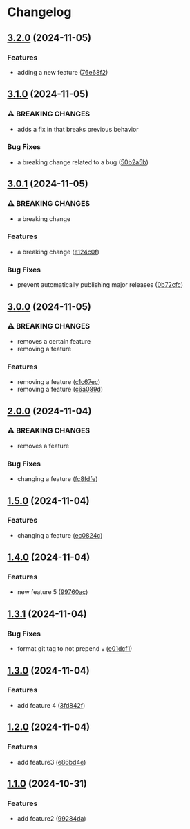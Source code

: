 # Changelog

## [3.2.0](https://github.com/sherwinski/automated-release-npm/compare/3.1.0...3.2.0) (2024-11-05)

### Features

* adding a new feature ([76e68f2](https://github.com/sherwinski/automated-release-npm/commit/76e68f2c851dd25613f1639af87b97e9ca166df0))

## [3.1.0](https://github.com/sherwinski/automated-release-npm/compare/3.0.1...3.1.0) (2024-11-05)

### ⚠ BREAKING CHANGES

* adds a fix in that breaks previous behavior

### Bug Fixes

* a breaking change related to a bug ([50b2a5b](https://github.com/sherwinski/automated-release-npm/commit/50b2a5ba3d7acf3e1fbfeb6125d8dcbf9d5fb741))

## [3.0.1](https://github.com/sherwinski/automated-release-npm/compare/3.0.0...3.0.1) (2024-11-05)

### ⚠ BREAKING CHANGES

* a breaking change

### Features

* a breaking change ([e124c0f](https://github.com/sherwinski/automated-release-npm/commit/e124c0fce0e228fc35040619e54ca7f6b6466ceb))

### Bug Fixes

* prevent automatically publishing major releases ([0b72cfc](https://github.com/sherwinski/automated-release-npm/commit/0b72cfc1b870602ca59beb56f0cd3dff5e8abd33))

## [3.0.0](https://github.com/sherwinski/automated-release-npm/compare/2.0.0...3.0.0) (2024-11-05)

### ⚠ BREAKING CHANGES

* removes a certain feature
* removing a feature

### Features

* removing a feature ([c1c67ec](https://github.com/sherwinski/automated-release-npm/commit/c1c67ec8b8b7c84da2a1dc48c7da43dc024b1711))
* removing a feature ([c6a089d](https://github.com/sherwinski/automated-release-npm/commit/c6a089d6b8678e34a435468ee09488a40664c5a8))

## [2.0.0](https://github.com/sherwinski/automated-release-npm/compare/1.5.0...2.0.0) (2024-11-04)

### ⚠ BREAKING CHANGES

* removes a feature

### Bug Fixes

* changing a feature ([fc8fdfe](https://github.com/sherwinski/automated-release-npm/commit/fc8fdfea0729b2bfb03cc904f9b8a0cf6aa73d21))

## [1.5.0](https://github.com/sherwinski/automated-release-npm/compare/1.4.0...1.5.0) (2024-11-04)

### Features

* changing a feature ([ec0824c](https://github.com/sherwinski/automated-release-npm/commit/ec0824c2ebd21a221a1a67ee0e30fd64a5f93ec4))

## [1.4.0](https://github.com/sherwinski/automated-release-npm/compare/1.3.1...1.4.0) (2024-11-04)

### Features

* new feature 5 ([99760ac](https://github.com/sherwinski/automated-release-npm/commit/99760ac4655cc7c06ecb9b4d91de8d463fb49841))

## [1.3.1](https://github.com/sherwinski/automated-release-npm/compare/v1.3.0...1.3.1) (2024-11-04)

### Bug Fixes

* format git tag to not prepend `v` ([e01dcf1](https://github.com/sherwinski/automated-release-npm/commit/e01dcf1fdba05c56cc78c9e4d65b1f6b067a2b5c))

## [1.3.0](https://github.com/sherwinski/automated-release-npm/compare/v1.2.0...v1.3.0) (2024-11-04)

### Features

* add feature 4 ([3fd842f](https://github.com/sherwinski/automated-release-npm/commit/3fd842f42313f938c7eca98880d6feb72351aae4))

## [1.2.0](https://github.com/sherwinski/automated-release-npm/compare/v1.1.0...v1.2.0) (2024-11-04)

### Features

* add feature3 ([e86bd4e](https://github.com/sherwinski/automated-release-npm/commit/e86bd4e7d26d295a9cab64bfdaeeed3d6049a860))

## [1.1.0](https://github.com/sherwinski/automated-release-npm/compare/v1.0.0...v1.1.0) (2024-10-31)

### Features

* add feature2 ([99284da](https://github.com/sherwinski/automated-release-npm/commit/99284da6950fa0042fb7a148e70cf52e96e0a1c6))
